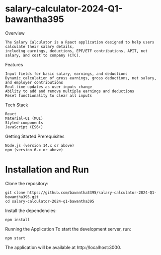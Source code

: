 # salary-calculator-2024-Q1-bawantha395


Overview

    The Salary Calculator is a React application designed to help users calculate their salary details,
    including earnings, deductions, EPF/ETF contributions, APIT, net salary, and cost to company (CTC).

Features

    Input fields for basic salary, earnings, and deductions
    Dynamic calculation of gross earnings, gross deductions, net salary, and employer contributions
    Real-time updates as user inputs change
    Ability to add and remove multiple earnings and deductions
    Reset functionality to clear all inputs

Tech Stack

    React
    Material-UI (MUI)
    Styled-components
    JavaScript (ES6+)

Getting Started
Prerequisites

    Node.js (version 14.x or above)
    npm (version 6.x or above)

# Installation and Run

Clone the repository:

    git clone https://github.com/bawantha3395/salary-calculator-2024-Q1-bawantha395.git
    cd salary-calculator-2024-q1-bawantha395

Install the dependencies:

    npm install

Running the Application
To start the development server, run:

    npm start

The application will be available at http://localhost:3000.
 

